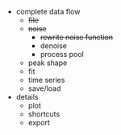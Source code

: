 + complete data flow
  + ~~file~~
  + ~~noise~~
    + ~~rewrite noise function~~
    + denoise
    + process pool
  + peak shape
  + fit
  + time series
  + save/load
+ details
  + plot
  + shortcuts
  + export